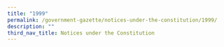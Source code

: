 ```yaml
---
title: "1999"
permalink: /government-gazette/notices-under-the-constitution/1999/
description: ""
third_nav_title: Notices under the Constitution
---
```


